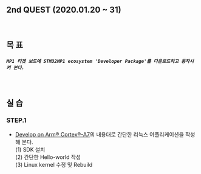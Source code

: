 
## 2nd QUEST (2020.01.20 ~ 31)
<br/>

## 목 표
##### `MP1 타겟 보드에 STM32MP1 ecosystem 'Developer Package'를 다운로드하고 동작시켜 본다.`
<br/>

## 실 습
### STEP.1
+ [Develop on Arm® Cortex®-A7](https://wiki.st.com/stm32mpu/wiki/Getting_started/STM32MP1_boards/STM32MP157C-DK2/Develop_on_Arm%C2%AE_Cortex%C2%AE-A7)의 내용대로 간단한 리눅스 어플리케이션을 작성해 본다.<br/>
  (1) SDK 설치<br/>
  (2) 간단한 Hello-world 작성<br/>
  (3) Linux kernel 수정 및 Rebuild<br/>
